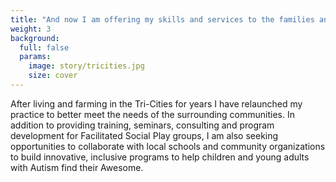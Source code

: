 ```yaml
---
title: "And now I am offering my skills and services to the families and communities of the Pacific Northwest"
weight: 3
background:
  full: false
  params:
    image: story/tricities.jpg
    size: cover
---
```

After living and farming in the Tri-Cities for years I have relaunched my practice to better meet the needs of the surrounding communities. In addition to providing training, seminars, consulting and program development for Facilitated Social Play groups, I am also seeking opportunities to collaborate with local schools and community organizations to build innovative, inclusive programs to help children and young adults with Autism find their Awesome.
